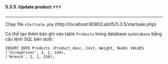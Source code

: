 #### 5.3.5.	Update product :zap::zap::zap:

---

Chạy file ```startsale.php``` (http://localhost:8080/Lab05/5.3.5/startsale.php)

Có thể tạo thêm bản ghi vào table ```Products``` trong database ```mydatabase``` bằng câu lệnh SQL bên dưới:

```
INSERT INTO Products (Product_desc, Cost, Weight, Numb) VALUES 
('Screwdriver', 3, 2, 144),
('Wrench', 2, 1, 150);
```

